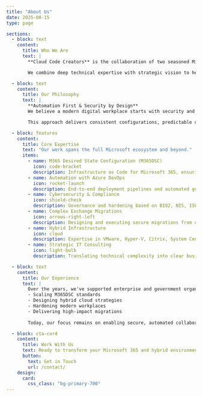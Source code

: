 ```yaml
---
title: "About Us"
date: 2025-08-15
type: page

sections:
  - block: text
    content:
      title: Who We Are
      text: |
        **Cloud Code Creators** is the collaboration of two seasoned Microsoft 365 consultants with a shared passion: turning complex IT landscapes into automated, secure, and governed ecosystems. 

        We combine deep technical expertise with strategic vision to help organizations control their cloud environments, meet compliance requirements, and unlock business value from technology.

  - block: text
    content:
      title: Our Philosophy
      text: |
        **Automation First & Security by Design**  
        We believe a modern digital workplace starts with security and compliance embedded from day one. Manual processes are minimized, and standardization is maximized.  

        This approach delivers consistent configurations, predictable deployments, and continuous compliance — even in the most complex enterprise environments.

  - block: features
    content:
      title: Core Expertise
      text: "Our work spans the full Microsoft ecosystem and beyond."
      items:
        - name: M365 Desired State Configuration (M365DSC)
          icon: code-bracket
          description: Infrastructure as Code for Microsoft 365, ensuring predictable, scalable, and compliant environments.
        - name: Automation with Azure DevOps
          icon: rocket-launch
          description: End-to-end deployment pipelines and automated governance.
        - name: Cybersecurity & Compliance
          icon: shield-check
          description: Governance and hardening based on BIO2, NIS, ISO 27001, SOC2, and CIS standards.
        - name: Complex Exchange Migrations
          icon: arrows-right-left
          description: Designing and executing secure migrations from on-premises to Exchange Online.
        - name: Hybrid Infrastructure
          icon: cloud
          description: Expertise in VMware, Hyper-V, Citrix, System Center, and Active Directory.
        - name: Strategic IT Consulting
          icon: light-bulb
          description: Translating technical complexity into clear business value for stakeholders.

  - block: text
    content:
      title: Our Experience
      text: |
        Over the years, we've supported enterprise and government organizations with:
        - Scaling M365DSC standards
        - Designing hybrid cloud strategies
        - Hardening modern workplaces
        - Delivering high-impact migrations  
        
        Today, our focus remains on enabling secure, automated collaboration platforms that are built to last in a fast-changing digital world.

  - block: cta-card
    content:
      title: Work With Us
      text: Ready to transform your Microsoft 365 and hybrid environments with automation and security at the core?
      button:
        text: Get in Touch
        url: /contact/
    design:
      card:
        css_class: "bg-primary-700"
---
```

